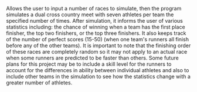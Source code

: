 Allows the user to input a number of races to simulate, then the program simulates a dual cross country meet with seven athletes per team the specified number of times. 
After simulation, it informs the user of various statistics including: the chance of winning when a team has the first place finisher, the top two finishers, or the top
three finishers. It also keeps track of the number of perfect scores (15-50) (when one team's runners all finish before any of the other teams). It is important to note that
the finishing order of these races are completely random so it may not apply to an actual race when some runners are predicted to be faster than others. Some future plans for this
project may be to include a skill level for the runners to account for the differences in ability between individual athletes and also to include other teams in the simulation
to see how the statistics change with a greater number of athletes.
